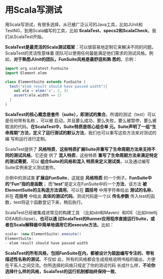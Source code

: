 用Scala写测试
===================================================================================
用Scala写测试，有很多选择，从已被广泛认可的Java工具，比如JUnit和TestNG，到用Scala编写的工具，比如
**ScalaTest、specs2和ScalaCheck**。我们从ScalaTest开始。

**ScalaTest是最灵活的Scala测试框架**：可以很容易地定制它来解决不同的问题。ScalaTest的灵活性意味着
团队可以使用任何最能满足他们需求的测试风格。例如，**对于熟悉JUnit的团队，FunSuite风格是最舒适和熟
悉的**。示例：
```scala
import org.scalatest.FunSuite
import Element.elem

class ElementSuite extends FunSuite {
  test("elem result should have passed width"){
    val ele = elem('x', 2, 3)
    assert(ele.width == 2)
  }
}
```
**ScalaTest的核心概念是套件（suite），即测试的集合**。所谓的测试（test）可以是任何带有名称 ，可以被
启动，并且要么成功，要么失败，要么被暂停，要么被取消的代码。**在ScalaTest中，Suite特质是核心组合单
元。Suite声明了一组“生命周期”方法，定义了运行测试的默认方法**，我们也可以重写这些方法来对测试的编
写和运行进行定制。

ScalaTest提供了 **风格特质**，**这些特质扩展Suite并重写了生命周期方法来支持不同的测试风格**。它还提
供了 **混入特质**，这些特质 **重写了生命周期方法来满足特定的测试需要**。可以 **组合Suite的风格和混入
特质来定义测试类**，以及通过编写Suite实例来定义测试套件。

示例中的测试类 **扩展自FunSuite**，这就是 **风格特质** 的一个例子。**FunSuite中的“Fun”指的是函数**；
而“**test**”是定义在FunSuite中的一个**方法**，该方法 **被ElementSuite的主构造方法调用**。可以在
**圆括号** 中用字符串给出 **测试的名称**，并在 **花括号** 中给出 **具体的测试代码**。测试代码是一个以
**传名参数** 传入test的函数，test将这个函数登记下来，稍后执行。

ScalaTest已经被集成进常见的构建工具 （比如sbt和Maven）和IDE（比如Intellij IDEA和Eclipse）。**也可以通
过ScalaTest的Runner应用程序直接运行Suite，或者在Scala解释器中简单地调用它的execute方法**。比如：
```scala
scala> (new ElementSuite).execute()
ElementSuite:
- elem result should have passed width
```
**ScalaTest的所有风格，包括FunSuite在内，都被设计为鼓励编写专注的、带有描述性名称的测试**。不仅如
此，所有的风格都会生成规格说明书般的输出，方便在干系人之间交流。你所选择的风格只规定了你的测试代码
长成什么样，**不论你选择什么样的风格，ScalaTest的运行机制都始终保持一致**。







